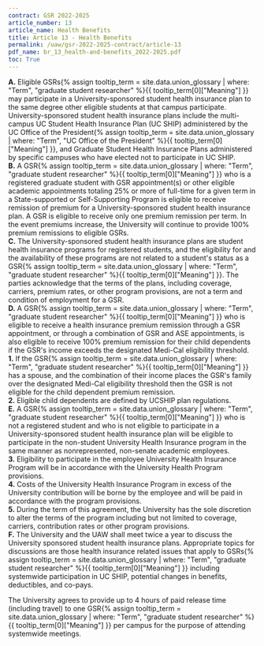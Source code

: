 ```yaml
---
contract: GSR 2022-2025
article_number: 13
article_name: Health Benefits 
title: Article 13 - Health Benefits 
permalink: /uaw/gsr-2022-2025-contract/article-13
pdf_name: br_13_health-and-benefits_2022-2025.pdf
toc: True
---
```



<div class="lvl1"><b>A.</b> Eligible <span class="tooltip">GSRs<span class="tooltip-text">{% assign tooltip_term = site.data.union_glossary | where: "Term", "graduate student researcher" %}{{ tooltip_term[0]["Meaning"] }}</span></span> may participate in a University-sponsored student health insurance plan to the same degree other eligible students at that campus participate. University-sponsored student health insurance plans include the multi-campus UC Student Health Insurance Plan (UC SHIP) administered by the <span class="tooltip">UC Office of the President<span class="tooltip-text">{% assign tooltip_term = site.data.union_glossary | where: "Term", "UC Office of the President" %}{{ tooltip_term[0]["Meaning"] }}</span></span>, and Graduate Student Health Insurance Plans administered by specific campuses who have elected not to participate in UC SHIP.</div>
<div class="lvl1"><b>B.</b> A <span class="tooltip">GSR<span class="tooltip-text">{% assign tooltip_term = site.data.union_glossary | where: "Term", "graduate student researcher" %}{{ tooltip_term[0]["Meaning"] }}</span></span> who is a registered graduate student with GSR appointment(s) or other eligible academic appointments totaling 25% or more of full-time for a given term in a State-supported or Self-Supporting Program is eligible to receive remission of premium for a University-sponsored student health insurance plan. A GSR is eligible to receive only one premium remission per term. In the event premiums increase, the University will continue to provide 100% premium remissions to eligible GSRs.</div>
<div class="lvl1"><b>C.</b> The University-sponsored student health insurance plans are student health insurance programs for registered students, and the eligibility for and the availability of these programs are not related to a student's status as a <span class="tooltip">GSR<span class="tooltip-text">{% assign tooltip_term = site.data.union_glossary | where: "Term", "graduate student researcher" %}{{ tooltip_term[0]["Meaning"] }}</span></span>. The parties acknowledge that the terms of the plans, including coverage, carriers, premium rates, or other program provisions, are not a term and condition of employment for a GSR.</div>
<div class="lvl1"><b>D.</b> A <span class="tooltip">GSR<span class="tooltip-text">{% assign tooltip_term = site.data.union_glossary | where: "Term", "graduate student researcher" %}{{ tooltip_term[0]["Meaning"] }}</span></span> who is eligible to receive a health insurance premium remission through a GSR appointment, or through a combination of GSR and ASE appointments, is also eligible to receive 100% premium remission for their child dependents if the GSR's income exceeds the designated Medi-Cal eligibility threshold.</div>

<div class="lvl2"><b>1.</b> If the <span class="tooltip">GSR<span class="tooltip-text">{% assign tooltip_term = site.data.union_glossary | where: "Term", "graduate student researcher" %}{{ tooltip_term[0]["Meaning"] }}</span></span> has a spouse, and the combination of their income places the GSR's family over the designated Medi-Cal eligibility threshold then the GSR is not eligible for the child dependent premium remission.</div>
<div class="lvl2"><b>2.</b> Eligible child dependents are defined by UCSHIP plan regulations.</div>
<div class="lvl1"><b>E.</b> A <span class="tooltip">GSR<span class="tooltip-text">{% assign tooltip_term = site.data.union_glossary | where: "Term", "graduate student researcher" %}{{ tooltip_term[0]["Meaning"] }}</span></span> who is not a registered student and who is not eligible to participate in a University-sponsored student health insurance plan will be eligible to participate in the non-student University Health Insurance program in the same manner as nonrepresented, non-senate academic employees.</div>
<div class="lvl2"><b>3.</b> Eligibility to participate in the employee University Health Insurance Program will be in accordance with the University Health Program provisions.</div>
<div class="lvl2"><b>4.</b> Costs of the University Health Insurance Program in excess of the University contribution will be borne by the employee and will be paid in accordance with the program provisions.</div>
<div class="lvl2"><b>5.</b> During the term of this agreement, the University has the sole discretion to alter the terms of the program including but not limited to coverage, carriers, contribution rates or other program provisions.</div>
<div class="lvl1"><b>F.</b> The University and the UAW shall meet twice a year to discuss the University sponsored student health insurance plans. Appropriate topics for discussions are those health insurance related issues that apply to <span class="tooltip">GSRs<span class="tooltip-text">{% assign tooltip_term = site.data.union_glossary | where: "Term", "graduate student researcher" %}{{ tooltip_term[0]["Meaning"] }}</span></span> including systemwide participation in UC SHIP, potential changes in benefits, deductibles, and co-pays.</div>

The University agrees to provide up to 4 hours of paid release time (including travel) to one <span class="tooltip">GSR<span class="tooltip-text">{% assign tooltip_term = site.data.union_glossary | where: "Term", "graduate student researcher" %}{{ tooltip_term[0]["Meaning"] }}</span></span> per campus for the purpose of attending systemwide meetings.

